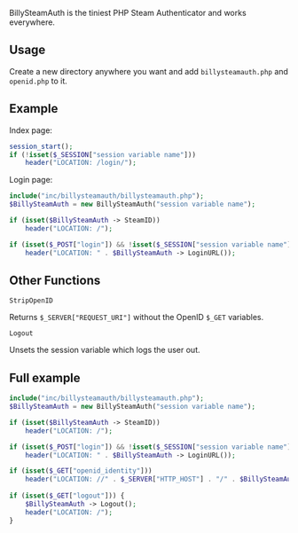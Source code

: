 BillySteamAuth is the tiniest PHP Steam Authenticator and works everywhere.

## Usage

Create a new directory anywhere you want and add `billysteamauth.php` and `openid.php` to it.

## Example

Index page:

```php
session_start();
if (!isset($_SESSION["session variable name"]))
	header("LOCATION: /login/");
```

Login page:

```php
include("inc/billysteamauth/billysteamauth.php");
$BillySteamAuth = new BillySteamAuth("session variable name");

if (isset($BillySteamAuth -> SteamID))
	header("LOCATION: /");

if (isset($_POST["login"]) && !isset($_SESSION["session variable name"]))
	header("LOCATION: " . $BillySteamAuth -> LoginURL());
```

## Other Functions

`StripOpenID`

Returns `$_SERVER["REQUEST_URI"]` without the OpenID `$_GET` variables.

`Logout`

Unsets the session variable which logs the user out.

## Full example

```php
include("inc/billysteamauth/billysteamauth.php");
$BillySteamAuth = new BillySteamAuth("session variable name");

if (isset($BillySteamAuth -> SteamID))
	header("LOCATION: /");

if (isset($_POST["login"]) && !isset($_SESSION["session variable name"]))
	header("LOCATION: " . $BillySteamAuth -> LoginURL());

if (isset($_GET["openid_identity"]))
	header("LOCATION: //" . $_SERVER["HTTP_HOST"] . "/" . $BillySteamAuth -> StripOpenID());
	
if (isset($_GET["logout"])) {
	$BillySteamAuth -> Logout();
	header("LOCATION: /");
}
```
